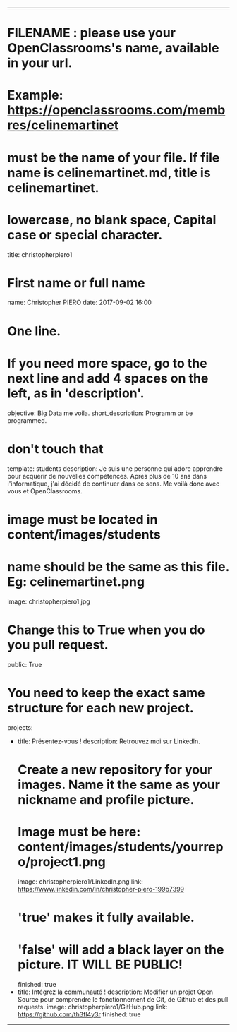 ---

# FILENAME : please use your OpenClassrooms's name, available in your url.
# Example: https://openclassrooms.com/membres/celinemartinet
# must be the name of your file. If file name is celinemartinet.md, title is celinemartinet.
# lowercase, no blank space, Capital case or special character.
title: christopherpiero1

# First name or full name
name: Christopher PIERO
date: 2017-09-02 16:00

# One line.
# If you need more space, go to the next line and add 4 spaces on the left, as in 'description'.
objective: Big Data me voila.
short_description: Programm or be programmed.

# don't touch that
template: students
description:
    Je suis une personne qui adore apprendre pour acquérir de nouvelles compétences.
    Après plus de 10 ans dans l'informatique, j'ai décidé de continuer dans ce sens. 
    Me voilà donc avec vous et OpenClassrooms.

# image must be located in content/images/students
# name should be the same as this file. Eg: celinemartinet.png
image: christopherpiero1.jpg

# Change this to True when you do you pull request.
public: True

# You need to keep the exact same structure for each new project.
projects:
  - title: Présentez-vous !
    description: Retrouvez moi sur LinkedIn.
    # Create a new repository for your images. Name it the same as your nickname and profile picture.
    # Image must be here: content/images/students/yourrepo/project1.png
    image: christopherpiero1/LinkedIn.png
    link: https://www.linkedin.com/in/christopher-piero-199b7399
    # 'true' makes it fully available.
    # 'false' will add a black layer on the picture. IT WILL BE PUBLIC!
    finished: true
  - title: Intégrez la communauté !
    description: Modifier un projet Open Source pour comprendre le fonctionnement de Git, de Github et des pull requests. 
    image: christopherpiero1/GitHub.png
    link: https://github.com/th3fl4y3r
    finished: true
---